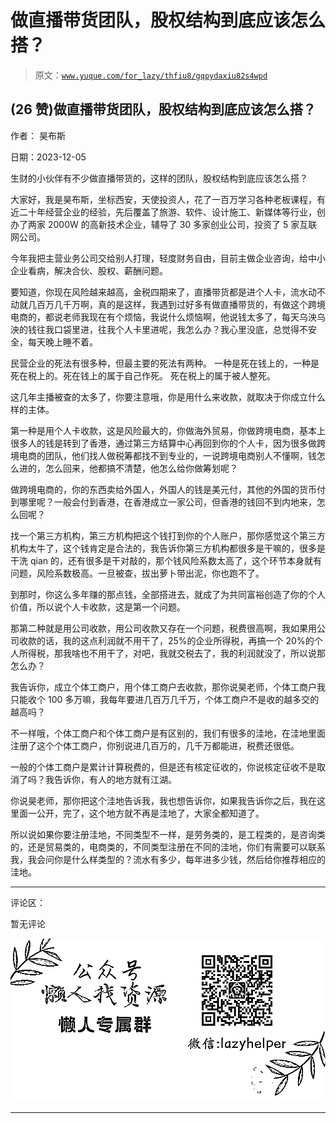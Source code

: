 # 做直播带货团队，股权结构到底应该怎么搭？

> 原文：[`www.yuque.com/for_lazy/thfiu8/gqpydaxiu82s4wpd`](https://www.yuque.com/for_lazy/thfiu8/gqpydaxiu82s4wpd)

## (26 赞)做直播带货团队，股权结构到底应该怎么搭？

作者： 昊布斯

日期：2023-12-05

生财的小伙伴有不少做直播带货的，这样的团队，股权结构到底应该怎么搭？

大家好，我是昊布斯，坐标西安，天使投资人，花了一百万学习各种老板课程，有近二十年经营企业的经验，先后覆盖了旅游、软件、设计施工、新媒体等行业，创办了两家 2000W 的高新技术企业，辅导了 30 多家创业公司，投资了 5 家互联网公司。

今年我把主营业务公司交给别人打理，轻度财务自由，目前主做企业咨询，给中小企业看病，解决合伙、股权、薪酬问题。

要知道，你现在风险越来越高，金税四期来了，直播带货都是进个人卡，流水动不动就几百万几千万啊，真的是这样，我遇到过好多有做直播带货的，有做这个跨境电商的，都说老师我现在有个烦恼，我说什么烦恼啊，他说钱太多了，每天乌泱乌泱的钱往我口袋里进，往我个人卡里进呢，我怎么办？我心里没底，总觉得不安全，每天晚上睡不着。

民营企业的死法有很多种，但最主要的死法有两种。 一种是死在钱上的，一种是死在税上的。死在钱上的属于自己作死。 死在税上的属于被人整死。

这几年主播被查的太多了，你要注意哦，你是用什么来收款，就取决于你成立什么样的主体。

第一种是用个人卡收款，这是风险最大的，你做海外贸易，你做跨境电商，基本上很多人的钱是转到了香港，通过第三方结算中心再回到你的个人卡，因为很多做跨境电商的团队，他们找人做税筹都找不到专业的，一说跨境电商别人不懂啊，钱怎么进的，怎么回来，他都搞不清楚，他怎么给你做筹划呢？

做跨境电商的，你的东西卖给外国人，外国人的钱是美元付，其他的外国的货币付到哪里呢？一般会付到香港，在香港成立一家公司，但香港的钱回不到内地来，怎么回呢？

找一个第三方机构，第三方机构把这个钱打到你的个人账户，那你感觉这个第三方机构太牛了，这个钱肯定是合法的，我告诉你第三方机构都很多是干嘛的，很多是干洗 qian 的，还有很多是干对敲的，那个钱风险系数太高了，这个环节本身就有问题，风险系数极高。一旦被查，拔出萝卜带出泥，你也跑不了。

到那时，你这么多年赚的那点钱，全部搭进去，就成了为共同富裕创造了你的个人价值，所以说个人卡收款，这是第一个问题。

那第二种就是用公司收款，用公司收款又存在一个问题，税费很高啊，我如果用公司收款的话，我的这点利润就不用干了，25%的企业所得税，再搞一个 20%的个人所得税，那我啥也不用干了，对吧，我就交税去了，我的利润就没了，所以说那怎么办？

我告诉你，成立个体工商户，用个体工商户去收款，那你说昊老师，个体工商户我只能收个 100 多万嘛，我每年要进几百万几千万，个体工商户不是收的越多交的越高吗？

不一样哦，个体工商户和个体工商户是有区别的，我们有很多的洼地，在洼地里面注册了这个个体工商户，你别说进几百万的，几千万都能进，税费还很低。

一般的个体工商户是累计计算税费的，但是还有核定征收的，你说核定征收不是取消了吗？我告诉你，有人的地方就有江湖。

你说昊老师，那你把这个洼地告诉我，我也想告诉你，如果我告诉你之后，我在这里面一公开，完了，这个地方就不再是洼地了，大家全都知道了。

所以说如果你要注册洼地，不同类型不一样，是劳务类的，是工程类的，是咨询类的，还是贸易类的，电商类的，不同类型注册在不同的洼地，你们有需要可以联系我，我会问你是什么样类型的？流水有多少，每年进多少钱，然后给你推荐相应的洼地。

* * *

评论区：

暂无评论

![](img/1c37d505930596d12a88ab23e11aa07a.png)

* * *